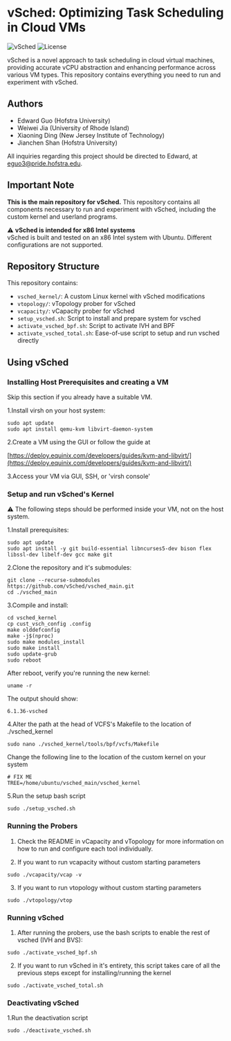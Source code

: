 # vSched: Optimizing Task Scheduling in Cloud VMs

![vSched](https://img.shields.io/badge/vSched-Main%20Repo-blue)
![License](https://img.shields.io/badge/License-Apache%202.0-green)

vSched is a novel approach to task scheduling in cloud virtual machines, providing accurate vCPU abstraction and enhancing performance across various VM types. This repository contains everything you need to run and experiment with vSched.

## Authors
- Edward Guo (Hofstra University)
- Weiwei Jia (University of Rhode Island)
- Xiaoning Ding (New Jersey Institute of Technology)
- Jianchen Shan (Hofstra University)

All inquiries regarding this project should be directed to Edward, at eguo3@pride.hofstra.edu.

## Important Note

**This is the main repository for vSched.** 
This repository contains all components necessary to run and experiment with vSched, including the custom kernel and userland programs.

⚠️ **vSched is intended for x86 Intel systems**  
vSched is built and tested on an x86 Intel system with Ubuntu. Different configurations are not supported.


## Repository Structure

This repository contains:

- `vsched_kernel/`: A custom Linux kernel with vSched modifications
- `vtopology/`: vTopology prober for vSched
- `vcapacity/`: vCapacity prober for vSched
- `setup_vsched.sh`: Script to install and prepare system for vsched
- `activate_vsched_bpf.sh`: Script to activate IVH and BPF
- `activate_vsched_total.sh`: Ease-of-use script to setup and run vsched directly


## Using vSched

### Installing Host Prerequisites and creating a VM

Skip this section if you already have a suitable VM.



1.Install virsh on your host system:


```
sudo apt update
sudo apt install qemu-kvm libvirt-daemon-system
```

2.Create a VM using the GUI or follow the guide at

[https://deploy.equinix.com/developers/guides/kvm-and-libvirt/](https://deploy.equinix.com/developers/guides/kvm-and-libvirt/)

3.Access your VM via GUI, SSH, or 'virsh console'


### Setup and run vSched's Kernel

⚠️ The following steps should be performed inside your VM, not on the host system. 


1.Install prerequisites:

```
sudo apt update
sudo apt install -y git build-essential libncurses5-dev bison flex libssl-dev libelf-dev gcc make git 
```


2.Clone the repository and it's submodules:

```
git clone --recurse-submodules https://github.com/vSched/vsched_main.git
cd ./vsched_main
```

3.Compile and install:

```
cd vsched_kernel
cp cust_vsch_config .config
make olddefconfig
make -j$(nproc)
sudo make modules_install
sudo make install
sudo update-grub
sudo reboot
```


After reboot, verify you're running the new kernel:

```
uname -r
```

The output should show:
```
6.1.36-vsched
```

4.Alter the path at the head of VCFS's Makefile to the location of ./vsched_kernel
```
sudo nano ./vsched_kernel/tools/bpf/vcfs/Makefile
```

Change the following line to the location of the custom kernel on your system
```
# FIX ME
TREE=/home/ubuntu/vsched_main/vsched_kernel
```

5.Run the setup bash script

```
sudo ./setup_vsched.sh
```


### Running the Probers


1. Check the README in vCapacity and vTopology for more information on how to run and configure each tool individually.

2. If you want to run vcapacity without custom starting parameters

```
sudo ./vcapacity/vcap -v
```

3. If you want to run vtopology without custom starting parameters

```
sudo ./vtopology/vtop 
```

### Running vSched

1. After running the probers, use the bash scripts to enable the rest of vsched (IVH and BVS):

```
sudo ./activate_vsched_bpf.sh
```

2. If you want to run vSched in it's entirety, this script takes care of all the previous steps except for installing/running the kernel

```
sudo ./activate_vsched_total.sh
```


### Deactivating vSched

1.Run the deactivation script 

```
sudo ./deactivate_vsched.sh
```






